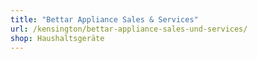 ```yaml
---
title: "Bettar Appliance Sales & Services"
url: /kensington/bettar-appliance-sales-und-services/
shop: Haushaltsgeräte
---
```

